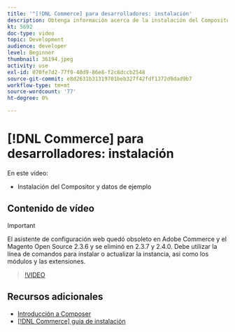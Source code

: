 ```yaml
---
title: '"[!DNL Commerce] para desarrolladores: instalación'
description: Obtenga información acerca de la instalación del Compositor y los datos de ejemplo.
kt: 5692
doc-type: video
topic: Development
audience: developer
level: Beginner
thumbnail: 36194.jpeg
activity: use
exl-id: 070fe7d2-77f9-40d9-86e8-f2c8dccb2548
source-git-commit: e8d2631b31319701beb327f42fdf1372d9dad9b7
workflow-type: tm+mt
source-wordcount: '77'
ht-degree: 0%

---
```


# [!DNL Commerce] para desarrolladores: instalación

En este vídeo:

- Instalación del Compositor y datos de ejemplo

## Contenido de vídeo

>[!IMPORTANT]
>
>El asistente de configuración web quedó obsoleto en Adobe Commerce y el Magento Open Source 2.3.6 y se eliminó en 2.3.7 y 2.4.0. Debe utilizar la línea de comandos para instalar o actualizar la instancia, así como los módulos y las extensiones.

>[!VIDEO](https://video.tv.adobe.com/v/36194?quality=12&learn=on)

## Recursos adicionales

- [Introducción a Composer](https://developer.adobe.com/commerce/php/development/composer/)
- [[!DNL Commerce] guía de instalación](https://experienceleague.adobe.com/docs/commerce-operations/installation-guide/overview.html)
